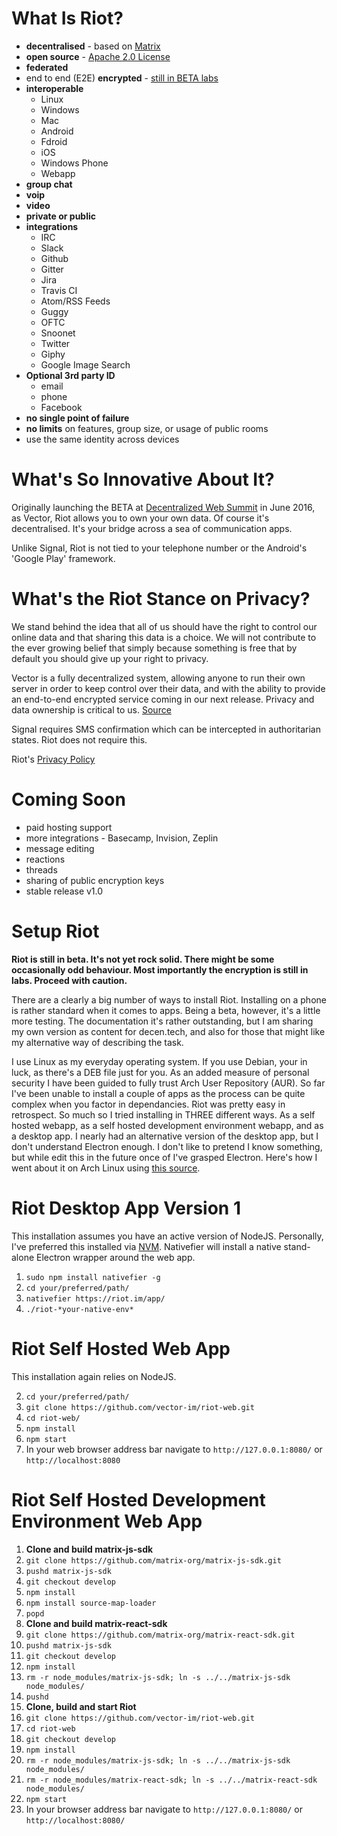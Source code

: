 # What Is Riot?
* **decentralised** - based on [Matrix](http://matrix.org/#about)
* **open source** - [Apache 2.0 License](https://choosealicense.com/licenses/apache-2.0/)
* **federated**
* end to end (E2E) **encrypted** - [still in BETA labs](https://medium.com/@RiotChat/exciting-new-riot-release-get-ready-for-chatting-securely-acc93ecfe0a)
* **interoperable**
  * Linux
  * Windows
  * Mac
  * Android
  * Fdroid
  * iOS
  * Windows Phone
  * Webapp
* **group chat**
* **voip**
* **video**
* **private or public**
* **integrations**
  * IRC
  * Slack
  * Github
  * Gitter
  * Jira
  * Travis CI
  * Atom/RSS Feeds
  * Guggy
  * OFTC
  * Snoonet
  * Twitter
  * Giphy
  * Google Image Search
* **Optional 3rd party ID**
  * email
  * phone
  * Facebook
* **no single point of failure**
* **no limits** on features, group size, or usage of public rooms
* use the same identity across devices

# What's So Innovative About It?
Originally launching the BETA at [Decentralized Web Summit](https://archive.org/details/DWebSummit2016_Lightning_Talks_Session_B) in June 2016, as Vector, Riot allows you to own your own data. Of course it's decentralised. It's your bridge across a sea of communication apps.

Unlike Signal, Riot is not tied to your telephone number or the Android's 'Google Play' framework.

# What's the Riot Stance on Privacy?
We stand behind the idea that all of us should have the right to control our online data and that sharing this data is a choice. We will not contribute to the ever growing belief that simply because something is free that by default you should give up your right to privacy.

Vector is a fully decentralized system, allowing anyone to run their own server in order to keep control over their data, and with the ability to provide an end-to-end encrypted service coming in our next release. Privacy and data ownership is critical to us.
[Source](https://medium.com/@RiotChat/say-hello-to-vector-2d33b23a787#.pau5x5p8g)

Signal requires SMS confirmation which can be intercepted in authoritarian states. Riot does not require this. 

Riot's [Privacy Policy](https://riot.im/privacy)

# Coming Soon
* paid hosting support
* more integrations - Basecamp, Invision, Zeplin
* message editing
* reactions
* threads
* sharing of public encryption keys
* stable release v1.0

# Setup Riot
**Riot is still in beta. It's not yet rock solid. There might be some occasionally odd behaviour. Most importantly the encryption is still in labs. Proceed with caution.**

There are a clearly a big number of ways to install Riot. Installing on a phone is rather standard when it comes to apps. Being a beta, however, it's a little more testing. The documentation it's rather outstanding, but I am sharing my own version as content for decen.tech, and also for those that might like my alternative way of describing the task.

I use Linux as my everyday operating system. If you use Debian, your in luck, as there's a DEB file just for you. As an added measure of personal security I have been guided to fully trust Arch User Repository (AUR). So far I've been unable to install a couple of apps as the process can be quite complex when you factor in dependancies. Riot was pretty easy in retrospect. So much so I tried installing in THREE different ways. As a self hosted webapp, as a self hosted development environment webapp, and as a desktop app. I nearly had an alternative version of the desktop app, but I don't understand Electron enough. I don't like to pretend I know something, but while edit this in the future once of I've grasped Electron. Here's how I went about it on Arch Linux using [this source](https://github.com/vector-im/riot-web).

# Riot Desktop App Version 1
This installation assumes you have an active version of NodeJS. Personally, I've preferred this installed via [NVM](https://github.com/creationix/nvm). Nativefier will install a native stand-alone Electron wrapper around the web app. 

1. `sudo npm install nativefier -g`
2. `cd your/preferred/path/`
3. `nativefier https://riot.im/app/`
4. `./riot-*your-native-env*`

# Riot Self Hosted Web App
This installation again relies on NodeJS.

2. `cd your/preferred/path/`
3. `git clone https://github.com/vector-im/riot-web.git`
4. `cd riot-web/`
5. `npm install`
6. `npm start`
7. In your web browser address bar navigate to `http://127.0.0.1:8080/` or `http://localhost:8080`

# Riot Self Hosted Development Environment Web App

1. **Clone and build matrix-js-sdk**
2. `git clone https://github.com/matrix-org/matrix-js-sdk.git`
3. `pushd matrix-js-sdk`
4. `git checkout develop`
5. `npm install`
6. `npm install source-map-loader`
7. `popd`
8. **Clone and build matrix-react-sdk**
9. `git clone https://github.com/matrix-org/matrix-react-sdk.git`
10. `pushd matrix-js-sdk`
11. `git checkout develop`
12. `npm install`
13. `rm -r node_modules/matrix-js-sdk; ln -s ../../matrix-js-sdk node_modules/`
14. `pushd`
15. **Clone, build and start Riot**
16. `git clone https://github.com/vector-im/riot-web.git` 
17. `cd riot-web`
18. `git checkout develop`
19. `npm install`
20. `rm -r node_modules/matrix-js-sdk; ln -s ../../matrix-js-sdk node_modules/`
21. `rm -r node_modules/matrix-react-sdk; ln -s ../../matrix-react-sdk node_modules/`
22. `npm start`
23. In your browser address bar navigate to `http://127.0.0.1:8080/` or `http://localhost:8080/`
